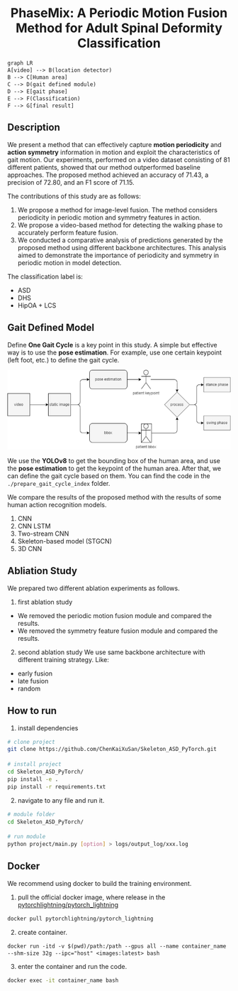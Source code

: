 <div align="center">    
 
# PhaseMix: A Periodic Motion Fusion Method for Adult Spinal Deformity Classification
  
<!--
ARXIV   
[![Paper](http://img.shields.io/badge/arxiv-math.co:1480.1111-B31B1B.svg)](https://www.nature.com/articles/nature14539)
-->
<!-- ![CI testing](https://github.com/PyTorchLightning/deep-learning-project-template/workflows/CI%20testing/badge.svg?branch=master&event=push) -->

<!--  
Conference   
-->
</div>
 
``` mermaid
graph LR
A[video] --> B(location detector)
B --> C[Human area]
C --> D(gait defined module)
D --> E[gait phase]
E --> F(Classification)
F --> G[final result]
```

## Description

We present a method that can effectively capture **motion periodicity** and **action symmetry** information in motion and exploit the characteristics of gait motion.
Our experiments, performed on a video dataset consisting of 81 different patients, showed that our method outperformed baseline approaches. 
The proposed method achieved an accuracy of 71.43, a precision of 72.80, and an F1 score of 71.15.

The contributions of this study are as follows:

1. We propose a method for image-level fusion. The method considers periodicity in periodic motion and symmetry features in action.
2. We propose a video-based method for detecting the walking phase to accurately perform feature fusion.
3. We conducted a comparative analysis of predictions generated by the proposed method using different backbone architectures. This analysis aimed to demonstrate the importance of periodicity and symmetry in periodic motion in model detection.

The classification label is:

- ASD
- DHS
- HipOA + LCS

## Gait Defined Model

Define **One Gait Cycle** is a key point in this study.
A simple but effective way is to use the **pose estimation**.
For example, use one certain keypoint (left foot, etc.) to define the gait cycle.

![define one gait cycle](images/gait_cycle.png)

We use the **YOLOv8** to get the bounding box of the human area, and use the **pose estimation** to get the keypoint of the human area.
After that, we can define the gait cycle based on them.
You can find the code in the `./prepare_gait_cycle_index` folder.

We compare the results of the proposed method with the results of some human action recognition models.
1. CNN 
2. CNN LSTM 
3. Two-stream CNN
4. Skeleton-based model (STGCN)
5. 3D CNN 

## Abliation Study 

We prepared two different ablation experiments as follows.
1. first ablation study
- We removed the periodic motion fusion module and compared the results.
- We removed the symmetry feature fusion module and compared the results.

2. second ablation study
We use same backbone architecture with different training strategy.
Like:
- early fusion
- late fusion
- random

## How to run

1. install dependencies

``` bash
# clone project   
git clone https://github.com/ChenKaiXuSan/Skeleton_ASD_PyTorch.git

# install project   
cd Skeleton_ASD_PyTorch/ 
pip install -e .   
pip install -r requirements.txt
```

2. navigate to any file and run it.

```bash
# module folder
cd Skeleton_ASD_PyTorch/

# run module 
python project/main.py [option] > logs/output_log/xxx.log 
```

## Docker  

We recommend using docker to build the training environment.

1. pull the official docker image, where release in the [pytorchlightning/pytorch_lightning](https://hub.docker.com/r/pytorchlightning/pytorch_lightning)

``` bash  
docker pull pytorchlightning/pytorch_lightning
```

2. create container.

``` bach  
docker run -itd -v $(pwd)/path:/path --gpus all --name container_name --shm-size 32g --ipc="host" <images:latest> bash 

```

3. enter the container and run the code.

``` bash  
docker exec -it container_name bash
```

<!-- 
## Citation

```
@article{YourName,
  title={Your Title},
  author={Your team},
  journal={Location},
  year={Year}
}
``` -->
